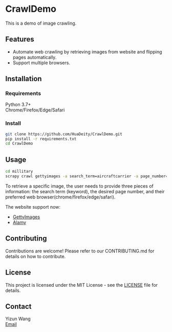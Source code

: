 # CrawlDemo

This is a demo of image crawling.

## Features

- Automate web crawling by retrieving images from website and flipping pages automatically.  
- Support multiple browsers.

## Installation

### Requirements

Python 3.7+  
Chrome/Firefox/Edge/Safari

### Install

```bash
git clone https://github.com/HuaDeity/CrawlDemo.git
pip install -r requirements.txt
cd CrawlDemo
```

## Usage

```bash
cd millitary
scrapy crawl gettyimages -a search_term=aircraftcarrier -a page_number=3 -a browser=chrome
```

To retrieve a specific image, the user needs to provide three pieces of information: the search term (keyword), the desired page number, and their preferred web browser(chrome/firefox/edge/safari).  

The website support now:  

- [GettyImages](https://gettyimages.com/)
- [Alamy](https://alamy.com/)

## Contributing

Contributions are welcome! Please refer to our CONTRIBUTING.md for details on how to contribute.

## License

This project is licensed under the MIT License - see the [LICENSE](https://github.com/HuaDeity/CrawlDemo/blob/main/LICENSE) file for details.

## Contact

Yizun Wang  
[Email](mailto:wangyizun@mail.nwpu.edu.cn)
